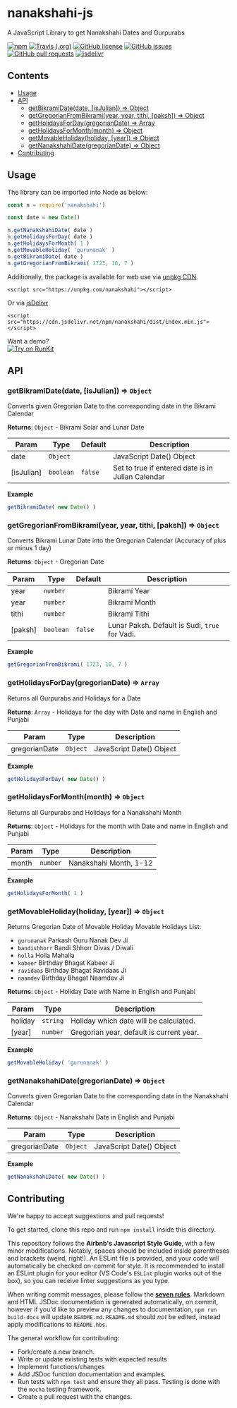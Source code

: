 <!-- Do not modify README.md, instead modify README.hbs -->

# nanakshahi-js
A JavaScript Library to get Nanakshahi Dates and Gurpurabs

[![npm](https://img.shields.io/npm/v/nanakshahi.svg?style=flat-square)](https://www.npmjs.com/package/nanakshahi)
[![Travis (.org)](https://img.shields.io/travis/Sarabveer/nanakshahi-js.svg?style=flat-square)](https://travis-ci.org/Sarabveer/nanakshahi-js)
[![GitHub license](https://img.shields.io/github/license/Sarabveer/nanakshahi-js.svg?style=flat-square)](./LICENSE)
[![GitHub issues](https://img.shields.io/github/issues/Sarabveer/nanakshahi-js.svg?style=flat-square)](https://github.com/Sarabveer/nanakshahi-js/issues)
[![GitHub pull requests](https://img.shields.io/github/issues-pr/Sarabveer/nanakshahi-js.svg?style=flat-square)](https://github.com/Sarabveer/nanakshahi-js/pulls)
[![jsdelivr](https://data.jsdelivr.com/v1/package/npm/nanakshahi/badge)](https://www.jsdelivr.com/package/npm/nanakshahi)

## Contents

<!-- toc -->

- [Usage](#usage)
- [API](#api)
  * [getBikramiDate(date, [isJulian]) ⇒ Object](#getbikramidatedate-isjulian-%E2%87%92-object)
  * [getGregorianFromBikrami(year, year, tithi, [paksh]) ⇒ Object](#getgregorianfrombikramiyear-year-tithi-paksh-%E2%87%92-object)
  * [getHolidaysForDay(gregorianDate) ⇒ Array](#getholidaysfordaygregoriandate-%E2%87%92-array)
  * [getHolidaysForMonth(month) ⇒ Object](#getholidaysformonthmonth-%E2%87%92-object)
  * [getMovableHoliday(holiday, [year]) ⇒ Object](#getmovableholidayholiday-year-%E2%87%92-object)
  * [getNanakshahiDate(gregorianDate) ⇒ Object](#getnanakshahidategregoriandate-%E2%87%92-object)
- [Contributing](#contributing)

<!-- tocstop -->

## Usage

The library can be imported into Node as below:
```javascript
const n = require('nanakshahi')

const date = new Date()

n.getNanakshahiDate( date )
n.getHolidaysForDay( date )
n.getHolidaysForMonth( 1 )
n.getMovableHoliday( 'gurunanak' )
n.getBikramiDate( date )
n.getGregorianFromBikrami( 1723, 10, 7 )
```

Additionally, the package is available for web use via [unpkg CDN](https://unpkg.com/nanakshahi).
```
<script src="https://unpkg.com/nanakshahi"></script>
```

Or via [jsDelivr](https://www.jsdelivr.com/package/npm/nanakshahi)
```
<script src="https://cdn.jsdelivr.net/npm/nanakshahi/dist/index.min.js"></script>
```

Want a demo?  
[![Try on RunKit](https://img.shields.io/badge/Try%20on%20RunKit-nanakshahi-brightgreen.svg?style=flat-square)](https://npm.runkit.com/nanakshahi)

## API

### getBikramiDate(date, [isJulian]) ⇒ <code>Object</code>
Converts given Gregorian Date to the corresponding date in the Bikrami Calendar

**Returns**: <code>Object</code> - Bikrami Solar and Lunar Date  

| Param | Type | Default | Description |
| --- | --- | --- | --- |
| date | <code>Object</code> |  | JavaScript Date() Object |
| [isJulian] | <code>boolean</code> | <code>false</code> | Set to true if entered date is in Julian Calendar |

**Example**  
```js
getBikramiDate( new Date() )
```
### getGregorianFromBikrami(year, year, tithi, [paksh]) ⇒ <code>Object</code>
Converts Bikrami Lunar Date into the Gregorian Calendar (Accuracy of plus or minus 1 day)

**Returns**: <code>Object</code> - Gregorian Date  

| Param | Type | Default | Description |
| --- | --- | --- | --- |
| year | <code>number</code> |  | Bikrami Year |
| year | <code>number</code> |  | Bikrami Month |
| tithi | <code>number</code> |  | Bikrami Tithi |
| [paksh] | <code>boolean</code> | <code>false</code> | Lunar Paksh. Default is Sudi, `true` for Vadi. |

**Example**  
```js
getGregorianFromBikrami( 1723, 10, 7 )
```
### getHolidaysForDay(gregorianDate) ⇒ <code>Array</code>
Returns all Gurpurabs and Holidays for a Date

**Returns**: <code>Array</code> - Holidays for the day with Date and name in English and Punjabi  

| Param | Type | Description |
| --- | --- | --- |
| gregorianDate | <code>Object</code> | JavaScript Date() Object |

**Example**  
```js
getHolidaysForDay( new Date() )
```
### getHolidaysForMonth(month) ⇒ <code>Object</code>
Returns all Gurpurabs and Holidays for a Nanakshahi Month

**Returns**: <code>Object</code> - Holidays for the month with Date and name in English and Punjabi  

| Param | Type | Description |
| --- | --- | --- |
| month | <code>number</code> | Nanakshahi Month, 1-12 |

**Example**  
```js
getHolidaysForMonth( 1 )
```
### getMovableHoliday(holiday, [year]) ⇒ <code>Object</code>
Returns Gregorian Date of Movable HolidayMovable Holidays List:- `gurunanak` Parkash Guru Nanak Dev Ji- `bandishhorr` Bandi Shhorr Divas / Diwali- `holla` Holla Mahalla- `kabeer` Birthday Bhagat Kabeer Ji- `ravidaas` Birthday Bhagat Ravidaas Ji- `naamdev` Birthday Bhagat Naamdev Ji

**Returns**: <code>Object</code> - Holiday Date with Name in English and Punjabi  

| Param | Type | Description |
| --- | --- | --- |
| holiday | <code>string</code> | Holiday which date will be calculated. |
| [year] | <code>number</code> | Gregorian year, default is current year. |

**Example**  
```js
getMovableHoliday( 'gurunanak' )
```
### getNanakshahiDate(gregorianDate) ⇒ <code>Object</code>
Converts given Gregorian Date to the corresponding date in the Nanakshahi Calendar

**Returns**: <code>Object</code> - Nanakshahi Date in English and Punjabi  

| Param | Type | Description |
| --- | --- | --- |
| gregorianDate | <code>Object</code> | JavaScript Date() Object |

**Example**  
```js
getNanakshahiDate( new Date() )
```

## Contributing

We're happy to accept suggestions and pull requests!

To get started, clone this repo and run `npm install` inside this directory. 

This repository follows the **Airbnb's Javascript Style Guide**, with a few minor modifications. Notably, spaces should be included inside parentheses and brackets (weird, right!). An ESLint file is provided,
and your code will automatically be checked on-commit for style.
It is recommended to install an ESLint plugin for your editor (VS Code's `ESLint` plugin works out of the box), so you can receive
linter suggestions as you type.

When writing commit messages, please follow the **[seven rules](https://chris.beams.io/posts/git-commit/#seven-rules)**. 
Markdown and HTML JSDoc documentation is generated automatically, on commit,
however if you'd like to preview any changes to documentation, `npm run build-docs` will
update `README.md`. `README.md` should *not* be edited, instead apply modifications to `README.hbs`.

The general workflow for contributing:

- Fork/create a new branch.
- Write or update existing tests with expected results
- Implement functions/changes
- Add JSDoc function documentation and examples.
- Run tests with `npm test` and ensure they all pass. Testing is done with the `mocha` testing framework.
- Create a pull request with the changes.
